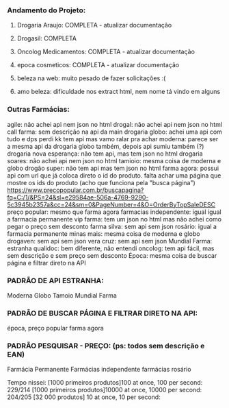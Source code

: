 ### Andamento do Projeto:
1. Drogaria Araujo: COMPLETA - atualizar documentação
2. Drogasil: COMPLETA
4. Oncolog Medicamentos: COMPLETA - atualizar documentação
7. epoca cosmeticos: COMPLETA - atualizar documentação

5. beleza na web: muito pesado de fazer solicitações :(
6. amo beleza: dificuldade nos extract html, nem nome tá vindo em alguns

### Outras Farmácias:
agile: não achei api nem json no html
drogal: não achei api nem json no html
call farma: sem descrição na api da main
drogaria globo: achei uma api com tudo e dps perdi kk
    tem api mas vamo ralar pra achar
moderna: parece ser a mesma
    api da drogaria globo também, depois api sumiu
    também (?)
drogaria nova esperança: não tem api, mas tem
    json no html
drogaria soares: não achei api nem json no html
tamioio: mesma coisa de moderna e globo
drogão super: não tem api mas tem json no html
farma agora: possui api com url que já coloca direto
    o id do produto. falta achar uma página que mostre
    os ids do produto (acho que funciona pela "busca página")
    https://www.precopopular.com.br/buscapagina?fq=C:/1/&PS=24&sl=e29584ae-506a-4769-9290-5c3945b2357a&cc=24&sm=0&PageNumber=4&O=OrderByTopSaleDESC
preço popular: mesmo que farma agora
farmacias independente: igual igual a farmacia permanente
vip farma: tem um json no html mas não achei como
    pegar o preço sem desconto
farma silva: sem api sem json
rosário: igual a farmacia permanente
minas mais: mesma coisa de moderna e globo
drogaven: sem api sem json
vera cruz: sem api sem json
Mundial Farma: estranha
qualidoc: bem diferente, não entendi
oncolog: tem api fácil, mas sem descrição e sem preço sem desconto
Época: mesma coisa de buscar página e filtrar direto na API

### PADRÃO DE API ESTRANHA:
Moderna
Globo
Tamoio
Mundial Farma

### PADRÃO DE BUSCAR PÁGINA E FILTRAR DIRETO NA API:
época,
preço popular
farma agora

### PADRÃO PESQUISAR - PREÇO: (ps: todos sem descrição e EAN)
Farmácia Permanente 
Farmácias independente
farmácias rosário
    

Tempo nissei:
[1000 primeiros produtos]100 at once, 100 per second: 229/214
[1000 primeiros produtos]10000 at once, 10000 per second: 204/205
[32 000 produtos] 10 at once, 10 per second: 



    

